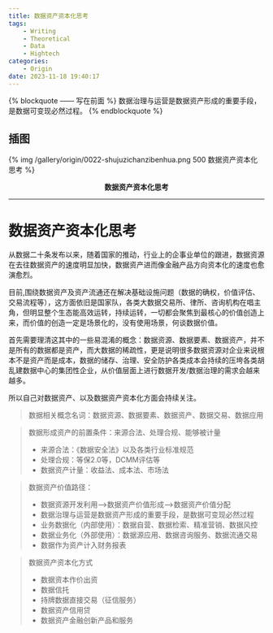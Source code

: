 ```yaml
---
title: 数据资产资本化思考
tags: 
	- Writing
	- Theoretical
	- Data
	- Hightech
categories: 
	- Origin
date: 2023-11-18 19:40:17
---
```


{% blockquote —— 写在前面 %}
数据治理与运营是数据资产形成的重要手段，是数据可变现必然过程。
{% endblockquote %}

<!-- more -->

## 插图
{% img /gallery/origin/0022-shujuzichanzibenhua.png 500 数据资产资本化思考 %}
<p align="center"><b>数据资产资本化思考</b></p>

-----

# 数据资产资本化思考

从数据二十条发布以来，随着国家的推动，行业上的企事业单位的跟进，数据资源在去往数据资产的速度明显加快，数据资产进而像金融产品方向资本化的速度也愈演愈烈。

目前,围绕数据资产及资产流通还在解决基础设施问题（数据的确权，价值评估、交易流程等），这方面依旧是国家队，各类大数据交易所、律所、咨询机构在唱主角，但明显整个生态能高效运转，持续运转，一切都会聚焦到最核心的价值创造上来，而价值的创造一定是场景化的，没有使用场景，何谈数据价值。

首先需要理清这其中的一些易混淆的概念：数据资源、数据要素、数据资产，并不是所有的数据都是资产，而大数据的稀疏性，更是说明很多数据资源对企业来说根本不是资产而是成本，数据的储存、治理、安全防护各类成本会持续的压垮各类胡乱建数据中心的集团性企业，从价值层面上进行数据开发/数据治理的需求会越来越多。

所以自己对数据资产、以及数据资产资本化方面会持续关注。

> 数据相关概念名词：数据资源、数据要素、数据资产、数据交易、数据应用
  
> 数据形成资产的前置条件：来源合法、处理合规、能够被计量
>  - 来源合法：《数据安全法》以及各类行业标准规范
>  - 处理合规：等保2.0等，DCMM评估等
>  - 数据资产计量：收益法、成本法、市场法
    
> 数据资产价值路径：
>  - 数据资源开发利用-->数据资产价值形成-->数据资产价值分配
>  - 数据治理与运营是数据资产形成的重要手段，是数据可变现必然过程
>  - 业务数据化（内部使用）：数据自营、数据检索、精准营销、数据风控
>  - 数据业务化（外部使用）：数据源应用、数据咨询服务、数据流通交易
>  - 数据作为资产计入财务报表
      
> 数据资产资本化方式
>  - 数据资本作价出资
>  - 数据信托
>  - 持牌数据直接交易（征信服务）
>  - 数据资产信用贷
>  - 数据资产金融创新产品和服务

